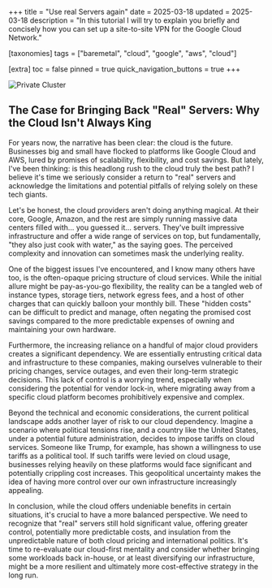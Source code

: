 +++
title = "Use real Servers again"
date = 2025-03-18
updated = 2025-03-18
description = "In this tutorial I will try to explain you briefly and concisely how you can set up a site-to-site VPN for the Google Cloud Network."

[taxonomies]
tags = ["baremetal", "cloud", "google", "aws", "cloud"]

[extra]
toc = false
pinned = true
quick_navigation_buttons = true
+++

![Private Cluster](https://preview.redd.it/k3pj0bjpr7s61.jpg?width=1080&crop=smart&auto=webp&s=8f1cee3bfc17c36c165e9e7dd7d5fafda6c943c6)

## The Case for Bringing Back "Real" Servers: Why the Cloud Isn't Always King

For years now, the narrative has been clear: the cloud is the future. Businesses big and small have flocked to platforms like Google Cloud and AWS, lured by promises of scalability, flexibility, and cost savings. But lately, I've been thinking: is this headlong rush to the cloud truly the best path? I believe it's time we seriously consider a return to "real" servers and acknowledge the limitations and potential pitfalls of relying solely on these tech giants.

Let's be honest, the cloud providers aren't doing anything magical. At their core, Google, Amazon, and the rest are simply running massive data centers filled with… you guessed it… servers. They've built impressive infrastructure and offer a wide range of services on top, but fundamentally, "they also just cook with water," as the saying goes. The perceived complexity and innovation can sometimes mask the underlying reality.

One of the biggest issues I've encountered, and I know many others have too, is the often-opaque pricing structure of cloud services. While the initial allure might be pay-as-you-go flexibility, the reality can be a tangled web of instance types, storage tiers, network egress fees, and a host of other charges that can quickly balloon your monthly bill. These "hidden costs" can be difficult to predict and manage, often negating the promised cost savings compared to the more predictable expenses of owning and maintaining your own hardware.

Furthermore, the increasing reliance on a handful of major cloud providers creates a significant dependency. We are essentially entrusting critical data and infrastructure to these companies, making ourselves vulnerable to their pricing changes, service outages, and even their long-term strategic decisions. This lack of control is a worrying trend, especially when considering the potential for vendor lock-in, where migrating away from a specific cloud platform becomes prohibitively expensive and complex.

Beyond the technical and economic considerations, the current political landscape adds another layer of risk to our cloud dependency. Imagine a scenario where political tensions rise, and a country like the United States, under a potential future administration, decides to impose tariffs on cloud services. Someone like Trump, for example, has shown a willingness to use tariffs as a political tool. If such tariffs were levied on cloud usage, businesses relying heavily on these platforms would face significant and potentially crippling cost increases. This geopolitical uncertainty makes the idea of having more control over our own infrastructure increasingly appealing.

In conclusion, while the cloud offers undeniable benefits in certain situations, it's crucial to have a more balanced perspective. We need to recognize that "real" servers still hold significant value, offering greater control, potentially more predictable costs, and insulation from the unpredictable nature of both cloud pricing and international politics. It's time to re-evaluate our cloud-first mentality and consider whether bringing some workloads back in-house, or at least diversifying our infrastructure, might be a more resilient and ultimately more cost-effective strategy in the long run.

